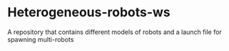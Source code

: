 # Heterogeneous-robots-ws
A repository that contains different models of robots and a launch file for spawning multi-robots 
